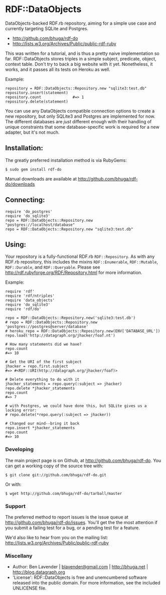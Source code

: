 # RDF::DataObjects

DataObjects-backed RDF.rb repository, aiming for a simple use case and
currently targeting SQLite and Postgres.

 * <http://github.com/bhuga/rdf-do>
 * <http://lists.w3.org/Archives/Public/public-rdf-ruby>

This was written for a tutorial, and is thus a pretty naive implementation so far.
RDF::DataObjects stores triples in a simple subject, predicate, object, context
table.  Don't try to back a big website with it yet.  Nonetheless, it works,
and it passes all its tests on Heroku as well.

Example:

    repository = RDF::DataObjects::Repository.new "sqlite3:test.db"
    repository.insert(statement)
    repository.count              #=> 1
    repository.delete(statement)

You can use any DataObjects compatible connection options to create a new
repository, but only SQLite3 and Postgres are implemented for now.  The
different databases are *just* different enough with their handling of unique
constraints that some database-specific work is required for a new adapter, but
it's not much.

## Installation:

The greatly preferred installation method is via RubyGems:

    $ sudo gem install rdf-do

Manual downloads are available at <http://github.com/bhuga/rdf-do/downloads>

## Connecting:
    require 'do_postgres'
    require 'do_sqlite3'
    repo = RDF::DataObjects::Repository.new "postgres://localhost/database"
    repo = RDF::DataObjects::Repository.new "sqlite3:test.db"


## Using:

Your repository is a fully-functional RDF.rb `RDF::Repository`.  As with any
RDF.rb repository, this includes the mixins `RDF::Enumerable`, `RDF::Mutable`,
`RDF::Durable`, and `RDF::Queryable`.  Please see <http://rdf.rubyforge.org/RDF/Repository.html> for
more information.

Example:

    require 'rdf'
    require 'rdf/ntriples'
    require 'data_objects'
    require 'do_sqlite3'
    require 'rdf/do'

    repo = RDF::DataObjects::Repository.new('sqlite3:test.db')
    # repo = RDF::DataObjects::Repository.new 'postgres://postgres@server/database'
    # heroku_repo = RDF::DataObjects::Repository.new(ENV['DATABASE_URL'])
    repo.load('http://datagraph.org/jhacker/foaf.nt')

    # How many statements did we have?
    repo.count
    #=> 10

    # Get the URI of the first subject
    jhacker = repo.first.subject
    #=> #<RDF::URI(http://datagraph.org/jhacker/foaf)>

    # Delete everything to do with it
    jhacker_statements = repo.query(:subject => jhacker) 
    repo.delete *jhacker_statements
    repo.count
    #=> 7

    # with Postgres, we could have done this, but SQLite gives us a locking error:
    # repo.delete(*repo.query(:subject => jhacker))

    # Changed our mind--bring it back
    repo.insert *jhacker_statements
    repo.count
    #=> 10



### Developing

The main project page is on Github, at <http://github.com/bhuga/rdf-do>.  You
can get a working copy of the source tree with:

    $ git clone git://github.com/bhuga/rdf-do.git

Or with:

    $ wget http://github.com/bhuga/rdf-do/tarball/master

### Support

The preferred method to report issues is the issue queue at
<http://github.com/bhuga/rdf-do/issues>.  You'll get the the most attention if
you submit a failing test for a bug, or a pending test for a feature. 

We'd also like to hear from you on the mailing list:
<http://lists.w3.org/Archives/Public/public-rdf-ruby>

### Miscellany

 * Author: Ben Lavender | <blavender@gmail.com> | <http://bhuga.net> | <http://blog.datagraph.org>
 * 'License':  RDF::DataObjects is free and unemcumbered software released into the public domain.  For more information, see the included UNLICENSE file.

